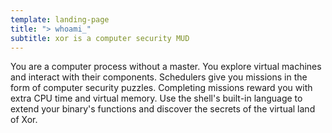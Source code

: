 ```yaml
---
template: landing-page
title: "> whoami_"
subtitle: xor is a computer security MUD
---
```


You are a computer process without a master. You explore virtual machines and interact with their components. Schedulers give you missions in the form of computer security puzzles. Completing missions reward you with extra CPU time and virtual memory. Use the shell's built-in language to extend your binary's functions and discover the secrets of the virtual land of Xor. 
